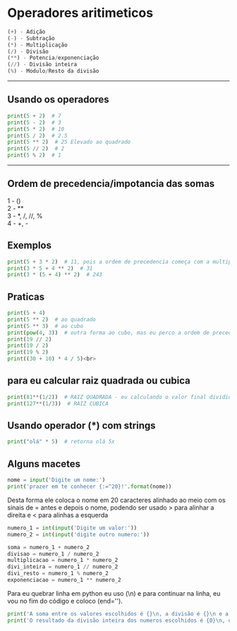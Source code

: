 # Operadores aritimeticos
~~~python
(+) - Adição
(-) - Subtração
(*) - Multiplicação
(/) - Divisão
(**) - Potencia/exponenciação
(//) - Divisão inteira
(%) - Modulo/Resto da divisão
~~~
 --- ---
 ## Usando os operadores
~~~python
print(5 + 2)  # 7
print(5 - 2)  # 3
print(5 * 2)  # 10
print(5 / 2)  # 2.5
print(5 ** 2)  # 25 Elevado ao quadrado
print(5 // 2)  # 2
print(5 % 2)  # 1
~~~
 --- ---
## Ordem de precedencia/impotancia das somas

 1 - ()<br>
 2 - **<br>
 3 - *, /, //, %<br>
 4 - +, -<br>


## Exemplos
~~~python
print(5 + 3 * 2)  # 11, pois a ordem de precedencia começa com a multiplicação
print(3 * 5 + 4 ** 2)  # 31
print(3 * (5 + 4) ** 2)  # 243
~~~

## Praticas
~~~python
print(5 + 4)
print(5 ** 2)  # ao quadrado
print(5 ** 3)  # ao cubo
print(pow(4, 3))  # outra forma ao cubo, mas eu perco a ordem de precedencia
print(19 // 2)
print(19 / 2)
print(19 % 2)
print((30 + 10) * 4 / 5)<br>
~~~
## para eu calcular raiz quadrada ou cubica
~~~python
print(81**(1/2))  # RAIZ QUADRADA - eu calculando o valor final dividido por meio eu encontro a raiz quadrada, mas devo seguir a ordem de precedencia
print(127**(1/3))  # RAIZ CUBICA
~~~
## Usando operador (*) com strings
~~~python
print("olá" * 5)  # retorna olá 5x
~~~
## Alguns macetes
~~~python
nome = input('Digite um nome:')
print('prazer em te conhecer {:=^20}!'.format(nome))
~~~
Desta forma ele coloca o nome em 20 caracteres alinhado ao meio com os sinais de = antes e depois o nome, podendo ser usado > para alinhar a direita e < para alinhas a esquerda
~~~python
numero_1 = int(input('Digite um valor:'))
numero_2 = int(input('digite outro numero:'))

soma = numero_1 + numero_2
divisao = numero_1 / numero_2
multiplicacao = numero_1 * numero_2
divi_inteira = numero_1 // numero_2
divi_resto = numero_1 % numero_2
exponenciacao = numero_1 ** numero_2
~~~
Para eu quebrar linha em python eu uso (\n) e para continuar na linha, eu vou no fim do código e coloco (end='').
~~~python
print('A soma entre os valores escolhidos é {}\n, a divisão é {}\n e a multiplicação é {:.3f}'.format(soma, divi, mult))
print('O resultado da divisão inteira dos numeros escolhidos é {0}\n, o resto da divisão é {1} \n e a exponenciação é {2}'.format(divi_int, divi_res, expo))
~~~
